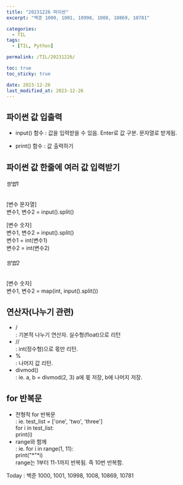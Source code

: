```yaml
---
title: "20231226 파이썬"
excerpt: "백준 1000, 1001, 10998, 1008, 10869, 10781"

categories:
  - TIL
tags:
  - [TIL, Python]

permalink: /TIL/20231226/

toc: true
toc_sticky: true

date: 2023-12-26
last_modified_at: 2023-12-26
---
```


## 파이썬 값 입출력
- input() 함수
  : 값을 입력받을 수 있음. Enter로 값 구분. 문자열로 받게됨.

- print() 함수
  : 값 출력하기

## 파이썬 값 한줄에 여러 값 입력받기
###### 방법1
[변수 문자열]   
변수1, 변수2 = input().split()   

[변수 숫자]   
변수1, 변수2 = input().split()   
변수1 = int(변수1)   
변수2 = int(변수2)   

###### 방법2
[변수 숫자]   
변수1, 변수2 = map(int, input().split())   

## 연산자(나누기 관련)
- /    
  : 기본적 나누기 연산자. 실수형(float)으로 리턴    
- //    
  : int(정수형)으로 몫만 리턴.    
- %   
  : 나머지 값 리턴.   
- divmod()    
  : ie. a, b = divmod(2, 3)
    a에 몫 저장, b에 나머지 저장.   

## for 반복문
- 전형적 for 반복문   
  : ie. test_list = ['one', 'two', 'three']   
        for i in test_list:   
          print(i)   
- range와 함께   
  : ie. for i in range(1, 11):   
          print("*"*i)   
    range는 1부터 11-1까지 반복됨. 즉 10번 반복함.
   
   
   
Today : 백준 1000, 1001, 10998, 1008, 10869, 10781
